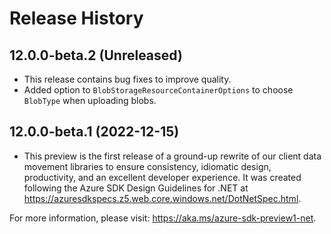 # Release History

## 12.0.0-beta.2 (Unreleased)
- This release contains bug fixes to improve quality.
- Added option to `BlobStorageResourceContainerOptions` to choose `BlobType` when uploading blobs.

## 12.0.0-beta.1 (2022-12-15)
- This preview is the first release of a ground-up rewrite of our client data movement
libraries to ensure consistency, idiomatic design, productivity, and an
excellent developer experience.  It was created following the Azure SDK Design
Guidelines for .NET at https://azuresdkspecs.z5.web.core.windows.net/DotNetSpec.html.

For more information, please visit: https://aka.ms/azure-sdk-preview1-net.
